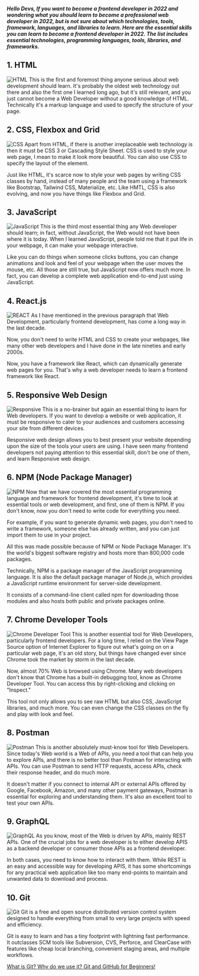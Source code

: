 ***Hello Devs, If you want to become a frontend developer in 2022 and wondering what you should learn to become a professional web developer in 2022, 
but is not sure about which technologies, tools, framework, languages, and libraries to learn. Here are the essential skills you can learn to become a
frontend developer in 2022. The list includes essential technologies, programming languages, tools, libraries, and frameworks.***

## 1. HTML
![HTML](https://github.com/mjmaurya/frontend-leraning-kit/blob/main/Assets/html.png)
This is the first and foremost thing anyone serious about web development should learn. It's probably the oldest web technology out there and also the first one
I learned long ago, but it's still relevant, and you just cannot become a Web Developer without a good knowledge of HTML. Technically it's a markup language and used 
to specify the structure of your page.
## 2. CSS, Flexbox and Grid
![CSS](https://github.com/mjmaurya/frontend-leraning-kit/blob/main/Assets/css.png)
Apart from HTML, if there is another irreplaceable web technology is then it must be CSS 3 or Cascading Style Sheet. CSS is used to style your web page, I mean to make it look more beautiful. You can also use CSS to specify the layout of the element.

Just like HTML, it's scarce now to style your web pages by writing CSS classes by hand, instead of many people and the team using a framework like Bootstrap, Tailwind CSS, Materialize, etc. Like HMTL, CSS is also evolving, and now you have things like Flexbox and Grid.

## 3. JavaScript
![JavaScript](https://github.com/mjmaurya/frontend-leraning-kit/blob/main/Assets/javascript.png)
This is the third most essential thing any Web developer should learn; in fact, without JavaScript, the Web would not have been where it is today. When I learned JavaScript, people told me that it put life in your webpage, it can make your webpage interactive.

Like you can do things when someone clicks buttons, you can change animations and look and feel of your webpage when the user moves the mouse, etc. All those are still true, but JavaScript now offers much more. In fact, you can develop a complete web application end-to-end just using JavaScript.

## 4. React.js
![REACT](https://github.com/mjmaurya/frontend-leraning-kit/blob/main/Assets/react.jpeg)
As I have mentioned in the previous paragraph that Web Development, particularly frontend development, has come a long way in the last decade.

Now, you don't need to write HTML and CSS to create your webpages, like many other web developers and I have done in the late nineties and early 2000s.

Now, you have a framework like React, which can dynamically generate web pages for you. That's why a web developer needs to learn a frontend framework like React.

## 5. Responsive Web Design
![Responsive](https://github.com/mjmaurya/frontend-leraning-kit/blob/main/Assets/responsive.jpg)
This is a no-brainer but again an essential thing to learn for Web developers. If you want to develop a website or web application, it must be responsive to cater to your audiences and customers accessing your site from different devices.

Responsive web design allows you to best present your website depending upon the size of the tools your users are using. I have seen many frontend developers not paying attention to this essential skill, don't be one of them, and learn Responsive web design.

## 6. NPM (Node Package Manager)
![NPM](https://github.com/mjmaurya/frontend-leraning-kit/blob/main/Assets/npm.png)
Now that we have covered the most essential programming language and framework for frontend development, it's time to look at essential tools or web development, and first, one of them is NPM. If you don't know, now you don't need to write code for everything you need.

For example, if you want to generate dynamic web pages, you don't need to write a framework, someone else has already written, and you can just import them to use in your project.

All this was made possible because of NPM or Node Package Manager. It's the world's biggest software registry and hosts more than 800,000 code packages.

Technically, NPM is a package manager of the JavaScript programming language. It is also the default package manager of Node.js, which provides a JavaScript runtime environment for server-side development.

It consists of a command-line client called npm for downloading those modules and also hosts both public and private packages online.

## 7. Chrome Developer Tools
![Chrome Developer Tool](https://github.com/mjmaurya/frontend-leraning-kit/blob/main/Assets/chrome_dev_tools.png)
This is another essential tool for Web Developers, particularly frontend developers. For a long time, I relied on the View Page Source option of Internet Explorer to figure out what's going on on a particular web page, it's an old story, but things have changed ever since Chrome took the market by storm in the last decade.

Now, almost 70% Web is browsed using Chrome. Many web developers don't know that Chrome has a built-in debugging tool, know as Chrome Developer Tool. You can access this by right-clicking and clicking on "Inspect."

This tool not only allows you to see raw HTML but also CSS, JavaScript libraries, and much more. You can even change the CSS classes on the fly and play with look and feel.

## 8. Postman
![Postman](https://github.com/mjmaurya/frontend-leraning-kit/blob/main/Assets/postman.png)
This is another absolutely must-know tool for Web Developers. Since today's Web world is a Web of APIs, you need a tool that can help you to explore APIs, and there is no better tool than Postman for interacting with APIs. You can use Postman to send HTTP requests, access APIs, check their response header, and do much more.

It doesn't matter if you connect to internal API or external APIs offered by Google, Facebook, Amazon, and many other payment gateways, Postman is essential for exploring and understanding them. It's also an excellent tool to test your own APIs.

## 9. GraphQL
![GraphQL](https://github.com/mjmaurya/frontend-leraning-kit/blob/main/Assets/graphql.png)
As you know, most of the Web is driven by APIs, mainly REST APIs. One of the crucial jobs for a web developer is to either develop APIS as a backend developer or consumer those APIs as a frontend developer.

In both cases, you need to know how to interact with them. While REST is an easy and accessible way for developing APIS, it has some shortcomings for any practical web application like too many end-points to maintain and unwanted data to download and process.

## 10. Git
![Git](https://github.com/mjmaurya/frontend-leraning-kit/blob/main/Assets/git.png)
Git is a free and open source distributed version control system designed to handle everything from small to very large projects with speed and efficiency.

Git is easy to learn and has a tiny footprint with lightning fast performance. It outclasses SCM tools like Subversion, CVS, Perforce, and ClearCase with features like cheap local branching, convenient staging areas, and multiple workflows.

[What is Git? Why do we use it? Git and GitHub for Beginners!](https://codescript.in/what-is-git-why-do-we-use-it-git-and-github-for-beginners/676/)

